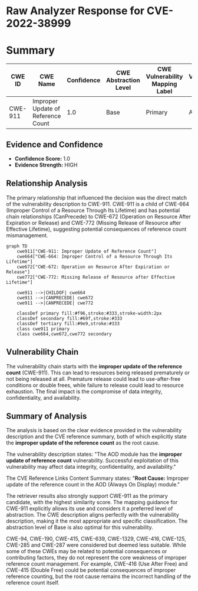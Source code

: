 # Raw Analyzer Response for CVE-2022-38999

# Summary
| CWE ID | CWE Name | Confidence | CWE Abstraction Level | CWE Vulnerability Mapping Label | CWE-Vulnerability Mapping Notes |
|---|---|---|---|---|---|
| CWE-911 | Improper Update of Reference Count | 1.0 | Base | Primary | Allowed |

## Evidence and Confidence

*   **Confidence Score:** 1.0
*   **Evidence Strength:** HIGH

## Relationship Analysis
The primary relationship that influenced the decision was the direct match of the vulnerability description to CWE-911. CWE-911 is a child of CWE-664 (Improper Control of a Resource Through Its Lifetime) and has potential chain relationships (CanPrecede) to CWE-672 (Operation on Resource After Expiration or Release) and CWE-772 (Missing Release of Resource after Effective Lifetime), suggesting potential consequences of reference count mismanagement.

```mermaid
graph TD
    cwe911["CWE-911: Improper Update of Reference Count"]
    cwe664["CWE-664: Improper Control of a Resource Through Its Lifetime"]
    cwe672["CWE-672: Operation on Resource After Expiration or Release"]
    cwe772["CWE-772: Missing Release of Resource after Effective Lifetime"]
    
    cwe911 -->|CHILDOF| cwe664
    cwe911 -->|CANPRECEDE| cwe672
    cwe911 -->|CANPRECEDE| cwe772
    
    classDef primary fill:#f96,stroke:#333,stroke-width:2px
    classDef secondary fill:#69f,stroke:#333
    classDef tertiary fill:#9e9,stroke:#333
    class cwe911 primary
    class cwe664,cwe672,cwe772 secondary
```

## Vulnerability Chain
The vulnerability chain starts with the **improper update of the reference count** (CWE-911). This can lead to resources being released prematurely or not being released at all. Premature release could lead to use-after-free conditions or double frees, while failure to release could lead to resource exhaustion. The final impact is the compromise of data integrity, confidentiality, and availability.

## Summary of Analysis
The analysis is based on the clear evidence provided in the vulnerability description and the CVE reference summary, both of which explicitly state the **improper update of the reference count** as the root cause.

The vulnerability description states: "The AOD module has the **improper update of reference count** vulnerability. Successful exploitation of this vulnerability may affect data integrity, confidentiality, and availability."

The CVE Reference Links Content Summary states: "**Root Cause:** Improper update of the reference count in the AOD (Always On Display) module."

The retriever results also strongly support CWE-911 as the primary candidate, with the highest similarity score. The mapping guidance for CWE-911 explicitly allows its use and considers it a preferred level of abstraction. The CWE description aligns perfectly with the vulnerability description, making it the most appropriate and specific classification. The abstraction level of Base is also optimal for this vulnerability.

CWE-94, CWE-190, CWE-415, CWE-639, CWE-1329, CWE-416, CWE-125, CWE-285 and CWE-287 were considered but deemed less suitable. While some of these CWEs may be related to potential consequences or contributing factors, they do not represent the core weakness of improper reference count management. For example, CWE-416 (Use After Free) and CWE-415 (Double Free) could be potential consequences of improper reference counting, but the root cause remains the incorrect handling of the reference count itself.